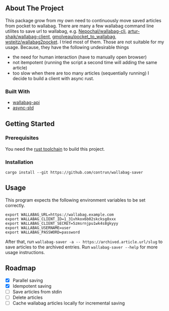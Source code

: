 <!-- ABOUT THE PROJECT -->
## About The Project

This package grow from my own need to continuously move saved articles from pocket to wallabag.
There are many a few wallabag command line utilites to save url to wallabag,
e.g. [Nepochal/wallabag-cli](https://github.com/Nepochal/wallabag-cli),
[artur-shaik/wallabag-client](https://github.com/artur-shaik/wallabag-client),
[gmolveau/pocket_to_wallabag](https://github.com/gmolveau/pocket_to_wallabag),
[wsteitz/wallabag2pocket](https://github.com/wsteitz/wallabag2pocket).
I tried most of them. Those are not suitable for my usage. Because, they have the following undesirable things
* the need for human interaction (have to manually open browser)
* not itempotent (running the script a second time will adding the same article)
* too slow when there are too many articles (sequentially running)
I decide to build a client with async rust.


### Built With

* [wallabag-api](https://crates.io/crates/wallabag-api)
* [async-std](https://crates.io/crates/async-std)


<!-- GETTING STARTED -->
## Getting Started

### Prerequisites

You need the [rust toolchain](https://rustup.rs/) to build this project.

### Installation

```
cargo install --git https://github.com/contrun/wallabag-saver
```

<!-- USAGE -->
## Usage
This program expects the following environment variables to be set correctly.

```
export WALLABAG_URL=https://wallabag.example.com
export WALLABAG_CLIENT_ID=1_31vhkox6b02skcksg8xxx
export WALLABAG_CLIENT_SECRET=5zmsrnjpu1wk4s8gkyyy
export WALLABAG_USERNAME=user
export WALLABAG_PASSWORD=password
```

After that, run `wallabag-saver -a -- https://archived.article.url/slug` to save
articles to the archived entries. Run `wallabag-saver --help` for more usage instructions.

<!-- ROADMAP -->
## Roadmap

- [x] Parallel saving
- [x] Idempotent saving
- [ ] Save articles from stdin
- [ ] Delete articles
- [ ] Cache wallabag articles locally for incremental saving
